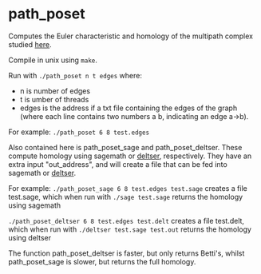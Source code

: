 # path_poset

Computes the Euler characteristic and homology of the multipath complex studied [here](https://arxiv.org/abs/2208.04656).

Compile in unix using `make`.

Run with `./path_poset n t edges`
where:
* n is number of edges
* t is umber of threads
* edges is the address if a txt file containing the edges of the graph (where each line contains two numbers a b, indicating an edge a->b).

For example: 
`./path_poset 6 8 test.edges`

Also contained here is path_poset_sage and path_poset_deltser. These compute homology using sagemath or [deltser](https://github.com/JasonPSmith/deltser), respectively. They have an extra input "out_address", and will create a file that can be fed into sagemath or [deltser](https://github.com/JasonPSmith/deltser).

For example:
`./path_poset_sage 6 8 test.edges test.sage`
creates a file test.sage, which when run with
`./sage test.sage`
returns the homology using sagemath

`./path_poset_deltser 6 8 test.edges test.delt`
creates a file test.delt, which when run with
`./deltser test.sage test.out`
returns the homology using deltser

The function path_poset_deltser is faster, but only returns Betti's, whilst path_poset_sage is slower, but returns the full homology.
